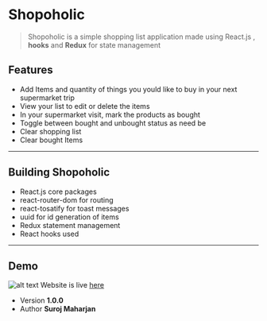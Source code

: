 # Shopoholic

> Shopoholic is a simple shopping list application made using React.js , **hooks** and **Redux** for state management

## Features

- Add Items and quantity of things you yould like to buy in your next supermarket trip
- View your list to edit or delete the items
- In your supermarket visit, mark the products as bought
- Toggle between bought and unbought status as need be
- Clear shopping list
- Clear bought Items

---

## Building Shopoholic

- React.js core packages
- react-router-dom for routing
- react-tosatify for toast messages
- uuid for id generation of items
- Redux statement management
- React hooks used

---

## Demo

![alt text](https://surojmaharjan0.github.io/projectimages/images/sh3.PNG)
Website is live [here](https://shopoholicredux.netlify.app/)

- Version **1.0.0**
- Author **Suroj Maharjan**
